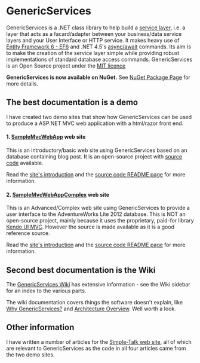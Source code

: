 GenericServices
===============

GenericServices is a .NET class library to help build a 
[service layer](http://martinfowler.com/eaaCatalog/serviceLayer.html), 
i.e. a layer that acts as a facard/adapter between your business/data service layers 
and your User Interface or HTTP service. It makes heavy use of 
[Entity Framework 6 - EF6](http://msdn.microsoft.com/en-us/data/ee712907) 
and .NET 4.5's [async/await](http://msdn.microsoft.com/en-gb/library/hh191443.aspx) 
commands. Its aim is to make the creation of the service layer simple while 
providing robust implementations of standard database access commands. 
GenericServices is an Open Source project under the 
[MIT licence](https://github.com/JonPSmith/GenericServices/blob/master/licence.txt)

**GenericServices is now available on NuGet.**
See [NuGet Package Page](https://www.nuget.org/packages/GenericServices/) for more details.

## The best documentation is a demo
I have created two demo sites that show how GenericServices can be used to produce a
ASP.NET MVC web application with a html/razor front end. 

#### 1. [SampleMvcWebApp](http://samplemvcwebapp.net/) web site
This is an introductory/basic web site using GenericServices based on an database
containing blog post.
It is an open-source project with 
[source code](https://github.com/JonPSmith/SampleMvcWebApp) available.

Read the [site's introduction](http://samplemvcwebapp.net/) and the 
[source code README page](https://github.com/JonPSmith/SampleMvcWebApp) for more information.

#### 2. [SampleMvcWebAppComplex](http://complex.samplemvcwebapp.net/) web site
This is an Advanced/Complex web site using GenericServices to provide a user interface
to the AdventureWorks Lite 2012 database. This is NOT an open-source project,
mainly because it uses the proprietary, paid-for library 
[Kendo UI MVC](http://www.telerik.com/kendo-ui). 
However the source is made available as it is a good reference source.

Read the [site's introduction](http://complex.samplemvcwebapp.net/) and the 
[source code README page](https://github.com/JonPSmith/SampleMvcWebAppComplex) 
for more information.

## Second best documentation is the Wiki
The [GenericServices Wiki](https://github.com/JonPSmith/GenericServices/wiki)
has extensive information - see the Wiki sidebar for an index to the various parts.

The wiki documentation covers things the software doesn't explain, like
[Why GenericServices?](https://github.com/JonPSmith/GenericServices/wiki/Why-GenericServices%3F) 
and [Architecture Overview](https://github.com/JonPSmith/GenericServices/wiki/Architecture-Overview).
Well worth a look.

## Other information

I have written a number of articles for the 
[Simple-Talk web site](https://www.simple-talk.com/author/jon-smith/),
all of which are relevant to GenericServices as the code in all four
articles came from the two demo sites.




